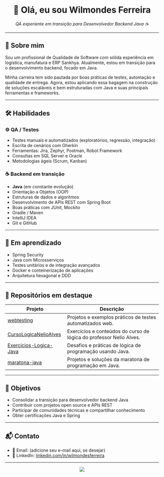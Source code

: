 
<h1 align="center">👋 Olá, eu sou Wilmondes Ferreira</h1>

<p align="center">
  <i>QA experiente em transição para Desenvolvedor Backend Java ☕</i>
</p>

---

## 🧭 Sobre mim

Sou um profissional de Qualidade de Software com sólida experiência em logística, manufatura e ERP Sankhya. Atualmente, estou em transição para o desenvolvimento backend, focado em Java.

Minha carreira tem sido pautada por boas práticas de testes, automação e qualidade de entrega. Agora, estou aplicando essa bagagem na construção de soluções escaláveis e bem estruturadas com Java e suas principais ferramentas e frameworks.

---

## 🛠️ Habilidades

### ⚙️ QA / Testes
- Testes manuais e automatizados (exploratórios, regressão, integração)
- Escrita de cenários com Gherkin
- Ferramentas: Jira, Zephyr, Postman, Robot Framework
- Consultas em SQL Server e Oracle
- Metodologias ágeis (Scrum, Kanban)

### ☕ Backend em transição
- **Java** (em constante evolução)
- Orientação a Objetos (OOP)
- Estruturas de dados e algoritmos
- Desenvolvimento de APIs REST com Spring Boot
- Boas práticas com JUnit, Mockito
- Gradle / Maven
- IntelliJ IDEA
- Git e GitHub

---

## 🌱 Em aprendizado

- Spring Security
- Java com Microsserviços
- Testes unitários e de integração avançados
- Docker e conteinerização de aplicações
- Arquitetura hexagonal e DDD

---

## 📂 Repositórios em destaque

| Projeto | Descrição |
|--------|-----------|
| [webtesting](https://github.com/wilmondesferreira/webtesting) | Projetos e exemplos práticos de testes automatizados web. |
| [CursoLogicaNelioAlves](https://github.com/wilmondesferreira/CursoLogicaNelioAlves) | Exercícios e conteúdos do curso de lógica do professor Nelio Alves. |
| [Exercicios-Logica-Java](https://github.com/wilmondesferreira/Exercicios-Logica-Java) | Desafios e práticas de lógica de programação usando Java. |
| [maratona-java](https://github.com/wilmondesferreira/maratona-java) | Projetos e soluções da maratona de programação em Java. |

---

## 🚀 Objetivos

- Consolidar a transição para desenvolvedor backend Java
- Contribuir com projetos open source e APIs REST
- Participar de comunidades técnicas e compartilhar conhecimento
- Obter certificações Java e Spring

---

## 📬 Contato

- 📧 Email: (adicione seu e-mail aqui, se desejar)
- 💼 LinkedIn: [linkedin.com/in/wilmondesferreira](https://www.linkedin.com/in/wilmondesferreira/)

---

<p align="center">
  <img src="https://github-readme-stats.vercel.app/api?username=wilmondesferreira&show_icons=true&theme=tokyonight" />
</p>
